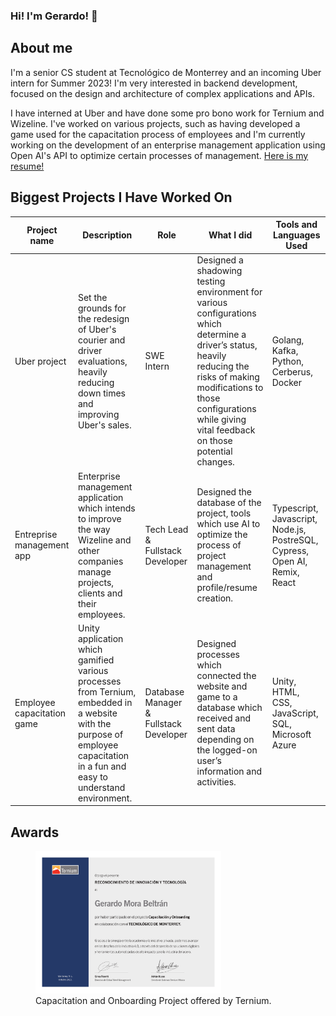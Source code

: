 ### Hi! I'm Gerardo! 👋

## About me
I'm a senior CS student at Tecnológico de Monterrey and an incoming Uber intern for Summer 2023! I'm very interested in backend development, focused on the design and architecture of complex applications and APIs.

I have interned at Uber and have done some pro bono work for Ternium and Wizeline. I've worked on various projects, such as having developed a game used for the capacitation process of employees and I'm currently working on the development of an enterprise management application using Open AI's API to optimize certain processes of management. [Here is my resume!](https://thegerrystone1.github.io/resume/)

## Biggest Projects I Have Worked On

| Project name | Description | Role         | What I did  | Tools and Languages Used |
| ------------ | ----------- | ------------ | ----------- | -----------              |
| Uber project | Set the grounds for the redesign of Uber's courier and driver evaluations, heavily reducing down times and improving Uber's sales. | SWE Intern | Designed a shadowing testing environment for various configurations which determine a driver’s status, heavily reducing the risks of making modifications to those configurations while giving vital feedback on those potential changes. | Golang, Kafka, Python, Cerberus, Docker |
| Entreprise management app | Enterprise management application which intends to improve the way Wizeline and other companies manage projects, clients and their employees. | Tech Lead & Fullstack Developer | Designed the database of the project, tools which use AI to optimize the process of project management and profile/resume creation. | Typescript, Javascript, Node.js, PostreSQL, Cypress, Open AI, Remix, React |
| Employee capacitation game | Unity application which gamified various processes from Ternium, embedded in a website with the purpose of employee capacitation in a fun and easy to understand environment. | Database Manager & Fullstack Developer | Designed processes which connected the website and game to a database which received and sent data depending on the logged-on user’s information and activities. | Unity, HTML, CSS, JavaScript, SQL, Microsoft Azure |

## Awards

<figure>
  <img class="img-fluid" src="https://github.com/TheGerryStone1/TheGerryStone1/blob/main/files/Gerardo_page-0001.jpg" alt="img-verification" width="70%" height="70%">
  <figcaption>Capacitation and Onboarding Project offered by Ternium.</figcaption>
</figure>



<!--
**TheGerryStone1/TheGerryStone1** is a ✨ _special_ ✨ repository because its `README.md` (this file) appears on your GitHub profile.

Here are some ideas to get you started:

- 🔭 I’m currently working on ...
- 🌱 I’m currently learning ...
- 👯 I’m looking to collaborate on ...
- 🤔 I’m looking for help with ...
- 💬 Ask me about ...
- 📫 How to reach me: ...
- 😄 Pronouns: ...
- ⚡ Fun fact: ...
-->

